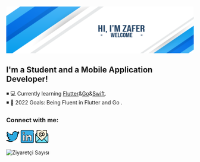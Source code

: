 ![banner](banner.png)

## I'm a Student and a Mobile Application Developer!

◾ 💻 Currently learning [Flutter](https://flutter.dev/)&[Go](https://go.dev/)&[Swift](https://www.apple.com/tr/swift/).
<br>
◾ 🥅 2022 Goals: Being Fluent in Flutter and Go .
<br>

### Connect with me:
<a href="https://twitter.com/zfrclskn_"><img width="35px" src="twitterC.svg" ></a>
<a href="https://www.linkedin.com/in/caliskanzafer/"><img width="35px" src="linkedin.svg" ></a>
<a href="mailto:caliskan.zafer@outlook.com"><img width="35px" src="email.svg" ></a>

![Ziyaretçi Sayısı](https://profile-counter.glitch.me/{caliskanzafer}/count.svg)

